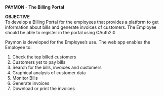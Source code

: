 **PAYMON - The Billing Portal**

**OBJECTIVE**<br/>
To develop a Billing Portal for the employees that provides a platform to get information about bills and generate invoices of customers.
The Employee should be able to register in the portal using OAuth2.0.

Paymon is developed for the Employee’s use.
The web app enables the Employee to:
1. Check the top billed customers
2. Customers yet to pay bills
3. Search for the bills, invoices and customers
4. Graphical analysis of customer data
5. Monitor Bills
6. Generate invoices
7. Download or print the invoices
